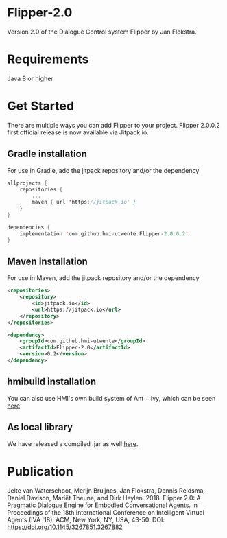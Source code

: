 # Flipper-2.0
Version 2.0 of the Dialogue Control system Flipper by Jan Flokstra.

# Requirements
Java 8 or higher

# Get Started
There are multiple ways you can add Flipper to your project. Flipper 2.0.0.2 first official release is now available via Jitpack.io.

## Gradle installation
For use in Gradle, add the jitpack repository and/or the dependency
```kotlin 
allprojects {
    repositories {
        ...
        maven { url 'https://jitpack.io' }
    }
}
```
```kotlin
dependencies {
    implementation 'com.github.hmi-utwente:Flipper-2.0:0.2'
}
```
## Maven installation
For use in Maven, add the jitpack repository and/or the dependency
```xml
<repositories>
    <repository>
        <id>jitpack.io</id>
        <url>https://jitpack.io</url>
    </repository>
</repositories>
```

```xml
<dependency>
    <groupId>com.github.hmi-utwente</groupId>
    <artifactId>Flipper-2.0</artifactId>
    <version>0.2</version>
</dependency>
```

## hmibuild installation
You can also use HMI's own build system of Ant + Ivy, which can be seen [here](https://github.com/hmi-utwente/Flipper-2.0/tree/master/hmibuild)

## As local library
We have released a compiled .jar as well [here](https://github.com/hmi-utwente/Flipper-2.0/releases/tag/0.2).

# Publication
Jelte van Waterschoot, Merijn Bruijnes, Jan Flokstra, Dennis Reidsma, Daniel Davison, Mariët Theune, and Dirk Heylen. 2018. Flipper 2.0: A Pragmatic Dialogue Engine for Embodied Conversational Agents. In Proceedings of the 18th International Conference on Intelligent Virtual Agents (IVA '18). ACM, New York, NY, USA, 43-50. DOI: https://doi.org/10.1145/3267851.3267882 
